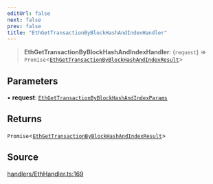 ```yaml
---
editUrl: false
next: false
prev: false
title: "EthGetTransactionByBlockHashAndIndexHandler"
---
```


> **EthGetTransactionByBlockHashAndIndexHandler**: (`request`) => `Promise`\<[`EthGetTransactionByBlockHashAndIndexResult`](/reference/tevm/actions-types/type-aliases/ethgettransactionbyblockhashandindexresult/)\>

## Parameters

• **request**: [`EthGetTransactionByBlockHashAndIndexParams`](/reference/tevm/actions-types/type-aliases/ethgettransactionbyblockhashandindexparams/)

## Returns

`Promise`\<[`EthGetTransactionByBlockHashAndIndexResult`](/reference/tevm/actions-types/type-aliases/ethgettransactionbyblockhashandindexresult/)\>

## Source

[handlers/EthHandler.ts:169](https://github.com/evmts/tevm-monorepo/blob/main/packages/actions-types/src/handlers/EthHandler.ts#L169)
